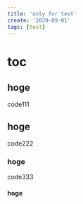 ```yaml
---
title: 'only for test'
create: '2020-09-01'
tags: [test]
---
```


# toc

## hoge

code111

## hoge

code222

### hoge

code333

#### hoge